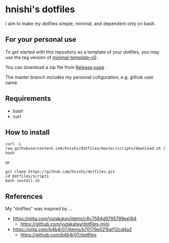 # hnishi's dotfiles

I aim to make my dotfiles simple, minimal, and dependent only on bash.

## For your personal use

To get started with this repository as a template of your dotfiles, you may use the tag version of [minimal-template-v0](https://github.com/hnishi/dotfiles/tree/minimal-template-v0) .

You can download a zip file from [Release page](https://github.com/hnishi/dotfiles/releases/tag/minimal-template-v0) .

The master branch includes my personal cofiguration; e.g. github user name.

## Requirements

- bash
- curl

## How to install

```
curl -L raw.githubusercontent.com/hnishi/dotfiles/master/scripts/download.sh | bash
```

or

```
git clone https://github.com/hnishi/dotfiles.git
cd dotfiles/scripts
bash install.sh
```

## References

My "dotfiles" was inspired by ...

- https://qiita.com/yutakatay/items/c6c7584d9795799ee164
  -  https://github.com/yutakatay/dotfiles-mini
- https://qiita.com/b4b4r07/items/b70178e021bef12cd4a2
  - https://github.com/b4b4r07/dotfiles

